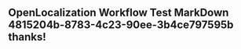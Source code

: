 <properties
ms.topic="hero-topic"
ms.test1="hero-topic"
ms.test2="test"/>

## OpenLocalization Workflow Test MarkDown 4815204b-8783-4c23-90ee-3b4ce797595b thanks!
